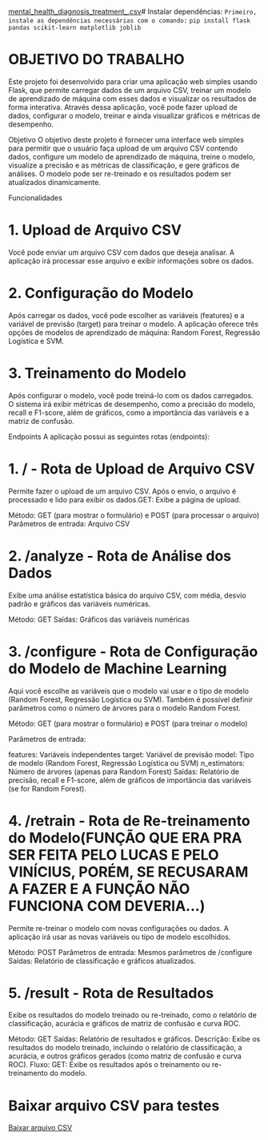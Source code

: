 [mental_health_diagnosis_treatment_.csv](https://github.com/user-attachments/files/18000486/mental_health_diagnosis_treatment_.csv)# Instalar dependências: 
```Primeiro, instale as dependências necessárias com o comando:```
```pip install flask pandas scikit-learn matplotlib joblib```

# OBJETIVO DO TRABALHO

Este projeto foi desenvolvido para criar uma aplicação web simples usando Flask, que permite carregar dados de um arquivo CSV, treinar um modelo de aprendizado de máquina com esses dados e visualizar os resultados de forma interativa. Através dessa aplicação, você pode fazer upload de dados, configurar o modelo, treinar e ainda visualizar gráficos e métricas de desempenho.

Objetivo
O objetivo deste projeto é fornecer uma interface web simples para permitir que o usuário faça upload de um arquivo CSV contendo dados, configure um modelo de aprendizado de máquina, treine o modelo, visualize a precisão e as métricas de classificação, e gere gráficos de análises. O modelo pode ser re-treinado e os resultados podem ser atualizados dinamicamente.

Funcionalidades
# 1. Upload de Arquivo CSV
Você pode enviar um arquivo CSV com dados que deseja analisar. A aplicação irá processar esse arquivo e exibir informações sobre os dados.

# 2. Configuração do Modelo
Após carregar os dados, você pode escolher as variáveis (features) e a variável de previsão (target) para treinar o modelo. A aplicação oferece três opções de modelos de aprendizado de máquina: Random Forest, Regressão Logística e SVM.

# 3. Treinamento do Modelo
Após configurar o modelo, você pode treiná-lo com os dados carregados. O sistema irá exibir métricas de desempenho, como a precisão do modelo, recall e F1-score, além de gráficos, como a importância das variáveis e a matriz de confusão.

Endpoints
A aplicação possui as seguintes rotas (endpoints):

# 1. / - Rota de Upload de Arquivo CSV
Permite fazer o upload de um arquivo CSV. Após o envio, o arquivo é processado e lido para exibir os dados.GET: Exibe a página de upload.

Método: GET (para mostrar o formulário) e POST (para processar o arquivo)
Parâmetros de entrada: Arquivo CSV

# 2. /analyze - Rota de Análise dos Dados
Exibe uma análise estatística básica do arquivo CSV, com média, desvio padrão e gráficos das variáveis numéricas.

Método: GET
Saídas: Gráficos das variáveis numéricas

# 3. /configure - Rota de Configuração do Modelo de Machine Learning
Aqui você escolhe as variáveis que o modelo vai usar e o tipo de modelo (Random Forest, Regressão Logística ou SVM). Também é possível definir parâmetros como o número de árvores para o modelo Random Forest.

Método: GET (para mostrar o formulário) e POST (para treinar o modelo)

Parâmetros de entrada:

features: Variáveis independentes
target: Variável de previsão
model: Tipo de modelo (Random Forest, Regressão Logística ou SVM)
n_estimators: Número de árvores (apenas para Random Forest)
Saídas: Relatório de precisão, recall e F1-score, além de gráficos de importância das variáveis (se for Random Forest).

# 4. /retrain - Rota de Re-treinamento do Modelo(FUNÇÃO QUE ERA PRA SER FEITA PELO LUCAS E PELO VINÍCIUS, PORÉM, SE RECUSARAM A FAZER E A FUNÇÃO NÃO FUNCIONA COM DEVERIA...)
Permite re-treinar o modelo com novas configurações ou dados. A aplicação irá usar as novas variáveis ou tipo de modelo escolhidos.

Método: POST
Parâmetros de entrada: Mesmos parâmetros de /configure
Saídas: Relatório de classificação e gráficos atualizados.

# 5. /result - Rota de Resultados
Exibe os resultados do modelo treinado ou re-treinado, como o relatório de classificação, acurácia e gráficos de matriz de confusão e curva ROC.

Método: GET
Saídas: Relatório de resultados e gráficos.
Descrição: Exibe os resultados do modelo treinado, incluindo o relatório de classificação, a acurácia, e outros gráficos gerados (como matriz de confusão e curva ROC).
Fluxo:
GET: Exibe os resultados após o treinamento ou re-treinamento do modelo.

# Baixar arquivo CSV para testes

[Baixar arquivo CSV](https://drive.google.com/file/d/1VI8WLyAgjcaQWruOVo_7RSWcrojnyJeA/view?usp=sharing)
